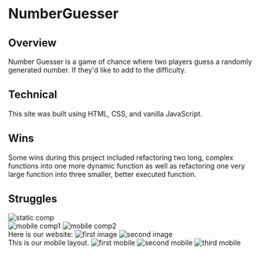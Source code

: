 # NumberGuesser
## Overview

Number Guesser is a game of chance where two players guess a randomly generated number. If they'd like to add to the difficulty.

## Technical

This site was built using HTML, CSS, and vanilla JavaScript.

## Wins

Some wins during this project included refactoring two long, complex functions into one more dynamic function as well as refactoring one very large function into three smaller, better executed function.

## Struggles


![static comp](images/Static_Comp.png)
<br>
![mobile comp1](images/Mobile_Comp1.png)
![mobile comp2](images/Mobile_Comp2.png)
<br>
Here is our website:
![first image](images/Ours-Top.png)
![second image](images/Ours-Bottom.png)
<br>
This is our mobile layout. 
![first mobile](images/Mobile1.png)
![second mobile](images/Mobile2.png)
![third mobile](images/Mobile3.png)


